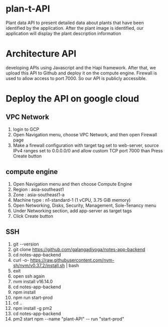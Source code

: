 # plan-t-API
Plant data API to present detailed data about plants that have been identified by the application. After the plant image is identified, our application will display the plant description information

# Architecture API
developing APIs using Javascript and the Hapi framework. After that, we upload this API to Github and deploy it on the compute engine. Firewall is used to allow access to port 7000. So our API is publicly accessible.

# Deploy the API on google cloud
## VPC Network
1. login to GCP
2. Open Navigation menu, choose VPC Network, and then open Firewall page
3. Make a firewall configuration with target tag set to web-server, source IPv4 ranges set to 0.0.0.0/0 and allow custom TCP port 7000 than Press Create button
## compute engine
1. Open Navigation menu and then choose Compute Engine
2. Region : asia-southeast1
3. Zone : asia-southeast1-a
4. Machine type : n1-standard-1 (1 vCPU, 3.75 GiB memory)
5. Open Networking, Disks, Security, Management, Sole-Tenancy menu
6. Under Networking section, add app-server as target tags
7. Click Create button
## SSH
1. git --version
2. git clone https://github.com/galangadiyoga/notes-app-backend
3. cd notes-app-backend
4. curl -o- https://raw.githubusercontent.com/nvm-sh/nvm/v0.37.2/install.sh | bash
5. exit
6. open ssh again
7. nvm install v16.14.0
8. cd notes-app-backend
9. npm install
10. npm run start-prod
11. cd ..
12. npm install -g pm2
13. cd notes-app-backend
14. pm2 start npm --name "plant-API" -- run "start-prod"
